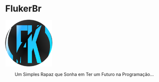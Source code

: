 # FlukerBr
<p align="left">
  <img alt="." src="./img/fkcircle.png" width="150" height="150" /> <p align="center"> Um Simples Rapaz que Sonha em Ter um Futuro na Programação... </p>
</p>

